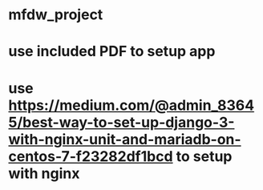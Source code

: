 # mfdw_project
# use included PDF to setup app
# use https://medium.com/@admin_83645/best-way-to-set-up-django-3-with-nginx-unit-and-mariadb-on-centos-7-f23282df1bcd to setup with nginx

